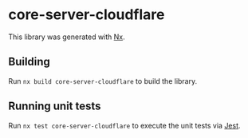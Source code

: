 # core-server-cloudflare

This library was generated with [Nx](https://nx.dev).

## Building

Run `nx build core-server-cloudflare` to build the library.

## Running unit tests

Run `nx test core-server-cloudflare` to execute the unit tests via [Jest](https://jestjs.io).
